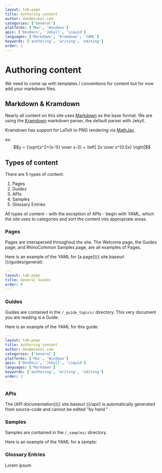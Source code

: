 ```yaml
---
layout: tab-page
title: Authoring content
author: dan@mcneel.com
categories: ['General']
platforms: ['Mac', 'Windows']
apis: ['DevDocs', 'Jekyll', 'Liquid']
languages: ['Markdown', 'Kramdown', 'YAML']
keywords: ['authoring', 'writing', 'editing']
order: 2
---
```


# Authoring content

We need to come up with templates / conventions for content but for now add your markdown files.

## Markdown & Kramdown

Nearly all content on this site uses [Markdown](http://daringfireball.net/projects/markdown/basics) as the base format.  We are using the [Kramdown](http://kramdown.gettalong.org/quickref.html) markdown parser, the default parser with Jekyll.

Kramdown has support for LaTeX to PNG rendering via [MathJax](http://www.mathjax.org/).  

ex:  
$$y = {\sqrt{x^2+(x-1)} \over x-3} + \left| 2x \over x^{0.5x} \right|$$  


## Types of content

There are 5 types of content:

 1. Pages
 1. Guides
 1. APIs
 1. Samples
 1. Glossary Entries

All types of content - with the exception of APIs - begin with YAML, which the site uses to categories and sort the content into appropriate areas.

### Pages

Pages are interspersed throughout the site.  The Welcome page, the Guides page, and RhinoCommon Samples page, are all examples of Pages.

Here is an example of the YAML for [a page]({{ site.baseurl }}/guides/general):

```yaml
---
layout: tab-page
title: General Guides
order: 0
---
```

### Guides

Guides are contained in the `/_guide_topics/` directory.  This very document you are reading is a Guide.

Here is an example of the YAML for this guide:

```yaml
---
layout: tab-page
title: Authoring content
author: dan@mcneel.com
categories: ['General']
platforms: ['Mac', 'Windows']
apis: ['DevDocs', 'Jekyll', 'Liquid']
languages: ['Markdown']
keywords: ['authoring', 'writing', 'editing']
order: 2
---
```

### APIs

The [API documentation]({{ site.baseurl }}/api/) is automatically generated from source-code and cannot be edited "by hand."

### Samples

Samples are contained in the `/_samples/` directory.

Here is an example of the YAML for a sample:


### Glossary Entries

Lorem ipsum

